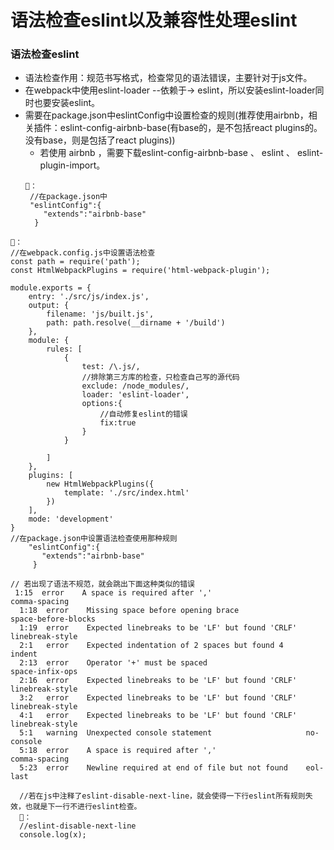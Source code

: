 # 语法检查eslint以及兼容性处理eslint
### 语法检查eslint
- 语法检查作用：规范书写格式，检查常见的语法错误，主要针对于js文件。
- 在webpack中使用eslint-loader --依赖于-> eslint，所以安装eslint-loader同时也要安装eslint。
- 需要在package.json中eslintConfig中设置检查的规则(推荐使用airbnb，相关插件：eslint-config-airbnb-base(有base的，是不包括react plugins的。没有base，则是包括了react plugins))
   - 若使用 airbnb ，需要下载eslint-config-airbnb-base 、 eslint 、 eslint-plugin-import。
   ```
   🌰：
    //在package.json中
    "eslintConfig":{
       "extends":"airbnb-base"
     }
   ```
```
🌰：
//在webpack.config.js中设置语法检查
const path = require('path');
const HtmlWebpackPlugins = require('html-webpack-plugin');

module.exports = {
    entry: './src/js/index.js',
    output: {
        filename: 'js/built.js',
        path: path.resolve(__dirname + '/build')
    },
    module: {
        rules: [
            {
                test: /\.js/,
                //排除第三方库的检查，只检查自己写的源代码
                exclude: /node_modules/,
                loader: 'eslint-loader',
                options:{
                    //自动修复eslint的错误
                    fix:true
                }
            }

        ]
    },
    plugins: [
        new HtmlWebpackPlugins({
            template: './src/index.html'
        })
    ],
    mode: 'development'
}
//在package.json中设置语法检查使用那种规则
    "eslintConfig":{
       "extends":"airbnb-base"
     }
     
// 若出现了语法不规范，就会跳出下面这种类似的错误
 1:15  error    A space is required after ','                    comma-spacing
  1:18  error    Missing space before opening brace               space-before-blocks
  1:19  error    Expected linebreaks to be 'LF' but found 'CRLF'  linebreak-style
  2:1   error    Expected indentation of 2 spaces but found 4     indent
  2:13  error    Operator '+' must be spaced                      space-infix-ops
  2:16  error    Expected linebreaks to be 'LF' but found 'CRLF'  linebreak-style
  3:2   error    Expected linebreaks to be 'LF' but found 'CRLF'  linebreak-style
  4:1   error    Expected linebreaks to be 'LF' but found 'CRLF'  linebreak-style
  5:1   warning  Unexpected console statement                     no-console
  5:18  error    A space is required after ','                    comma-spacing
  5:23  error    Newline required at end of file but not found    eol-last
  
  //若在js中注释了eslint-disable-next-line，就会使得一下行eslint所有规则失效，也就是下一行不进行eslint检查。
  🌰：
  //eslint-disable-next-line
  console.log(x);
```











